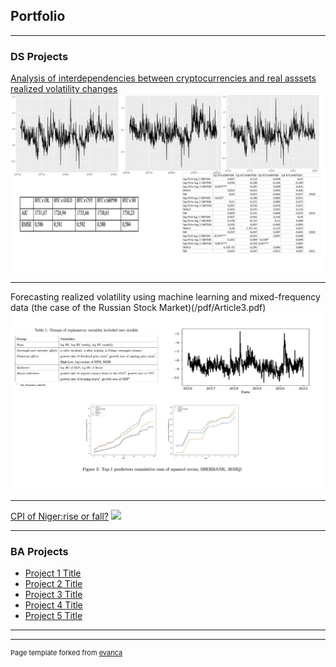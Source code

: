 ## Portfolio

---

### DS Projects

[Analysis of interdependencies between cryptocurrencies and real asssets realized volatility changes](/pdf/thesis.pdf)
<img src="images/thesisportfolio.png?raw=true"/>

---
Forecasting realized volatility using machine learning and mixed-frequency data (the case of the Russian Stock Market)(/pdf/Article3.pdf)
<img src="images/articleplots.png?raw=true"/>

---
[CPI of Niger:rise or fall?](/pdf/nigercpi.pdf)
<img src="images/dummy_thumbnail.jpg?raw=true"/>

---

### BA Projects

- [Project 1 Title](http://example.com/)
- [Project 2 Title](http://example.com/)
- [Project 3 Title](http://example.com/)
- [Project 4 Title](http://example.com/)
- [Project 5 Title](http://example.com/)

---




---
<p style="font-size:11px">Page template forked from <a href="https://github.com/evanca/quick-portfolio">evanca</a></p>
<!-- Remove above link if you don't want to attibute -->
